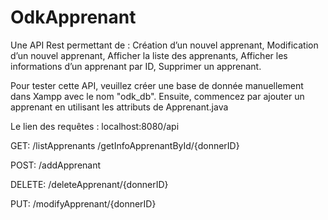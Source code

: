 # OdkApprenant
Une API Rest permettant de :
Création d’un nouvel apprenant,
Modification d’un nouvel apprenant,
Afficher la liste des apprenants,
Afficher les informations d’un apprenant par ID,
Supprimer un apprenant.

Pour tester cette API, veuillez créer une base de donnée manuellement dans Xampp avec le nom "odk_db".
Ensuite, commencez par ajouter un apprenant en utilisant les attributs de Apprenant.java

Le lien des requêtes : localhost:8080/api

  GET:
    /listApprenants
    /getInfoApprenantById/{donnerID}
    
  POST:
    /addApprenant
   
  DELETE:
    /deleteApprenant/{donnerID}
  
  PUT:
    /modifyApprenant/{donnerID}
    

